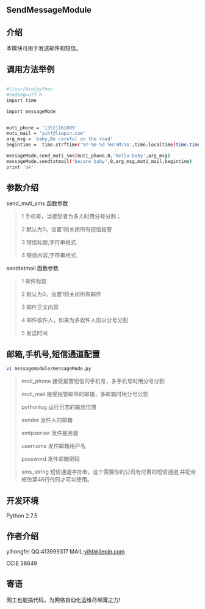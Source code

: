 SendMessageModule
---------------

介绍
---------------
本模块可用于发送邮件和短信。



调用方法举例
-----------------------------
```bash

#!/usr/bin/python
#coding=utf-8
import time

import messageMode


muti_phone = '13521161889'
muti_mail = 'yihf@liepin.com'
arg_msg = 'baby,Be careful on the road'
begintime =  time.strftime('%Y-%m-%d %H:%M:%S',time.localtime(time.time()))

messageMode.send_muti_sms(muti_phone,0,'hello baby',arg_msg)
messageMode.sendtxtmail('becare baby',0,arg_msg,muti_mail,begintime)
print 'ok'

```



参数介绍
--------------------
send_muti_sms 函数参数
> 1  手机号，当接受者为多人时用分号分割；</p>
> 2  默认为0，设置1则关闭所有短信报警</p>
> 3  短信标题,字符串格式.</p>
> 4  短信内容,字符串格式.</p>



sendtxtmail 函数参数
> 1  邮件标题</p>
> 2  默认为0，设置1则关闭所有邮件</p>
> 3  邮件正文内容</p>
> 4  邮件收件人，如果为多收件人则以分号分割</p>
> 5  发送时间</p>


邮箱,手机号,短信通道配置
----------------------------
```bash
vi messagemodule/messageMode.py 
```
>  muti_phone  接受报警短信的手机号，多手机号时用分号分割</p>
>  muti_mail   接受报警邮件的邮箱，多邮箱时用分号分割 </p>
>  pythonlog   运行日志的输出位置 </p>
>  sender      发件人的邮箱 </p>
>  smtpserver  发件服务器 </p>
>  username    发件邮箱用户名 </p>
>  password    发件邮箱密码 </p>
>  sms_string  短信通道字符串，这个需要你的公司有付费的短信通道,并配合修改第46行代码才可以使用。 </p>




开发环境
--------
Python 2.7.5 


作者介绍
----------
yihongfei  QQ:413999317   MAIL:yihf@liepin.com </p>
CCIE 38649


寄语
------
网工也能搞代码，为网络自动化运维尽绵薄之力! </p>
